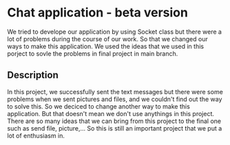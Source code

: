 # Chat application - beta version

We tried to develope our application by using Socket class but there were a lot of problems during the course of our work. So that we changed our ways to make this application. We used the ideas that we used in this porject to sovle the problems in final project in main branch. 

## Description

In this project, we successfully sent the text messages but there were some problems when we sent pictures and files, and we couldn't find out the way to solve this. So we deciced to change another way to make this application. But that doesn't mean we don't use anythings in this project. There are so many ideas that we can bring from this project to the final one such as send file, picture,... So this is still an important project that we put a lot of enthusiasm in.
